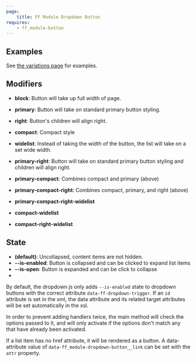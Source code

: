 ```yaml
---
page: 
    title: FF Module Dropdown Button
requires: 
    - ff_module-button
---
```


## Examples
See [the variations page](/tests/dropdown-buttons.html) for examples.

## Modifiers

- **block**: Button will take up full width of page.
- **primary**: Button will take on standard primary button styling.
- **right**: Button's children will align right.
- **compact**: Compact style
- **widelist**: Instead of taking the width of the button, the list will take on a set wide width.

- **primary-right**: Button will take on standard primary button styling and children will align right.

- **primary-compact**: Combines compact and primary (above)
- **primary-compact-right**: Combines compact, primary, and right (above)
- **primary-compact-right-widelist**
- **compact-widelist**
- **compact-right-widelist**

## State

- **(default)**: Uncollapsed, content items are not hidden. 
- **--is-enabled**: Button is collapsed and can be clicked to expand list items
- **--is-open**: Button is expanded and can be click to collapse
- 
By default, the dropdown js only adds `--is-enabled` state to dropdown buttons with the correct attribute `data-ff-dropdown-trigger`. If an `id` attribute is set in the xml, the data attribute and its related target attributes will be set automatically in the xsl. 

In order to prevent adding handlers twice, the main method will check the options passed to it, and will only activate if the options don't match any that have already been activated.

If a list item has no href attribute, it will be rendered as a button. A data-attribute value of `data-ff_module-dropdown-button__link` can be set with the `attr` property.
